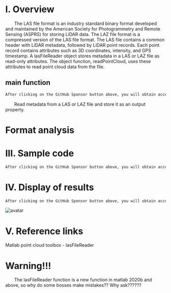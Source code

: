 #  I. Overview 

   The LAS file format is an industry standard binary format developed and maintained by the American Society for Photogrammetry and Remote Sensing (ASPRS) for storing LiDAR data. The LAZ file format is a compressed version of the LAS file format. The LAS file contains a common header with LiDAR metadata, followed by LiDAR point records. Each point record contains attributes such as 3D coordinates, intensity, and GPS timestamp. A lasFileReader object stores metadata in a LAS or LAZ file as read-only attributes. The object function, readPointCloud, uses these attributes to read point cloud data from the file. 

##  main function 

  ```python  
After clicking on the GitHub Sponsor button above, you will obtain access permissions to my private code repository ( https://github.com/slowlon/my_code_bar ) to view this blog code. By searching the code number of this blog, you can find the code you need, code number is: 2024020309574583707
  ```  
   Read metadata from a LAS or LAZ file and store it as an output property. 

#  Format analysis 

#  III. Sample code 

  ```python  
After clicking on the GitHub Sponsor button above, you will obtain access permissions to my private code repository ( https://github.com/slowlon/my_code_bar ) to view this blog code. By searching the code number of this blog, you can find the code you need, code number is: 2024020309574583707
  ```  
#  IV. Display of results 

  ```python  
After clicking on the GitHub Sponsor button above, you will obtain access permissions to my private code repository ( https://github.com/slowlon/my_code_bar ) to view this blog code. By searching the code number of this blog, you can find the code you need, code number is: 2024020309574583707
  ```  
 ![avatar]( 3f12932500d44c7689e4bd775b90f926.png) 

#  V. Reference links 

 Matlab point cloud toolbox - lasFileReader 

#  Warning!!! 

   The lasFileReader function is a new function in matlab 2020b and above, so why do some bosses make mistakes?? Why ask??????  

